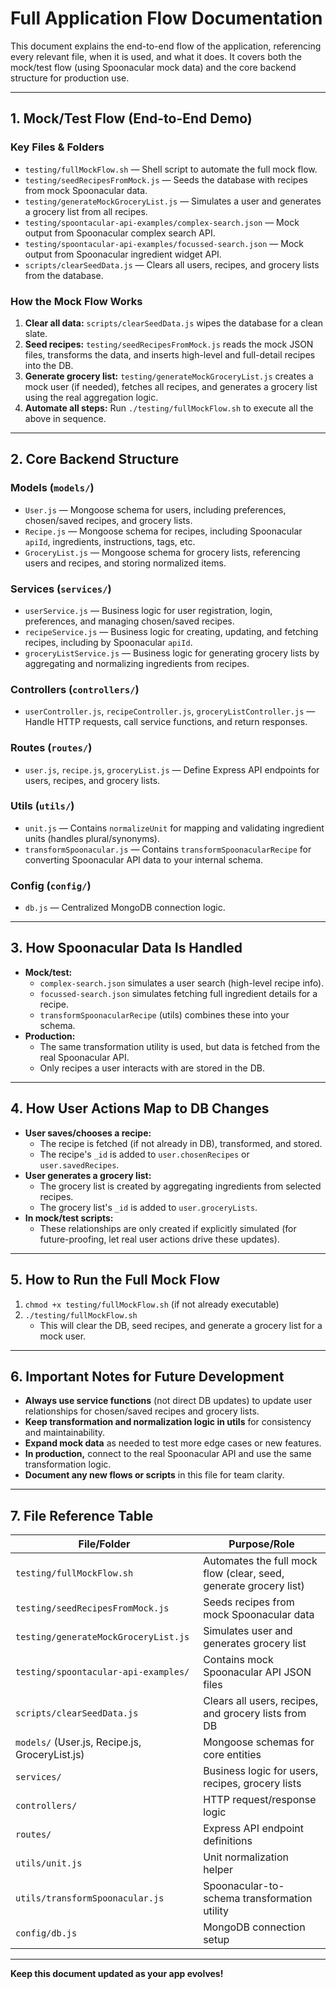 # Full Application Flow Documentation

This document explains the end-to-end flow of the application, referencing every relevant file, when it is used, and what it does. It covers both the mock/test flow (using Spoonacular mock data) and the core backend structure for production use.

---

## 1. **Mock/Test Flow (End-to-End Demo)**

### **Key Files & Folders**
- `testing/fullMockFlow.sh` — Shell script to automate the full mock flow.
- `testing/seedRecipesFromMock.js` — Seeds the database with recipes from mock Spoonacular data.
- `testing/generateMockGroceryList.js` — Simulates a user and generates a grocery list from all recipes.
- `testing/spoontacular-api-examples/complex-search.json` — Mock output from Spoonacular complex search API.
- `testing/spoontacular-api-examples/focussed-search.json` — Mock output from Spoonacular ingredient widget API.
- `scripts/clearSeedData.js` — Clears all users, recipes, and grocery lists from the database.

### **How the Mock Flow Works**
1. **Clear all data:** `scripts/clearSeedData.js` wipes the database for a clean slate.
2. **Seed recipes:** `testing/seedRecipesFromMock.js` reads the mock JSON files, transforms the data, and inserts high-level and full-detail recipes into the DB.
3. **Generate grocery list:** `testing/generateMockGroceryList.js` creates a mock user (if needed), fetches all recipes, and generates a grocery list using the real aggregation logic.
4. **Automate all steps:** Run `./testing/fullMockFlow.sh` to execute all the above in sequence.

---

## 2. **Core Backend Structure**

### **Models (`models/`)**
- `User.js` — Mongoose schema for users, including preferences, chosen/saved recipes, and grocery lists.
- `Recipe.js` — Mongoose schema for recipes, including Spoonacular `apiId`, ingredients, instructions, tags, etc.
- `GroceryList.js` — Mongoose schema for grocery lists, referencing users and recipes, and storing normalized items.

### **Services (`services/`)**
- `userService.js` — Business logic for user registration, login, preferences, and managing chosen/saved recipes.
- `recipeService.js` — Business logic for creating, updating, and fetching recipes, including by Spoonacular `apiId`.
- `groceryListService.js` — Business logic for generating grocery lists by aggregating and normalizing ingredients from recipes.

### **Controllers (`controllers/`)**
- `userController.js`, `recipeController.js`, `groceryListController.js` — Handle HTTP requests, call service functions, and return responses.

### **Routes (`routes/`)**
- `user.js`, `recipe.js`, `groceryList.js` — Define Express API endpoints for users, recipes, and grocery lists.

### **Utils (`utils/`)**
- `unit.js` — Contains `normalizeUnit` for mapping and validating ingredient units (handles plural/synonyms).
- `transformSpoonacular.js` — Contains `transformSpoonacularRecipe` for converting Spoonacular API data to your internal schema.

### **Config (`config/`)**
- `db.js` — Centralized MongoDB connection logic.

---

## 3. **How Spoonacular Data Is Handled**
- **Mock/test:**
  - `complex-search.json` simulates a user search (high-level recipe info).
  - `focussed-search.json` simulates fetching full ingredient details for a recipe.
  - `transformSpoonacularRecipe` (utils) combines these into your schema.
- **Production:**
  - The same transformation utility is used, but data is fetched from the real Spoonacular API.
  - Only recipes a user interacts with are stored in the DB.

---

## 4. **How User Actions Map to DB Changes**
- **User saves/chooses a recipe:**
  - The recipe is fetched (if not already in DB), transformed, and stored.
  - The recipe's `_id` is added to `user.chosenRecipes` or `user.savedRecipes`.
- **User generates a grocery list:**
  - The grocery list is created by aggregating ingredients from selected recipes.
  - The grocery list's `_id` is added to `user.groceryLists`.
- **In mock/test scripts:**
  - These relationships are only created if explicitly simulated (for future-proofing, let real user actions drive these updates).

---

## 5. **How to Run the Full Mock Flow**
1. `chmod +x testing/fullMockFlow.sh` (if not already executable)
2. `./testing/fullMockFlow.sh`
   - This will clear the DB, seed recipes, and generate a grocery list for a mock user.

---

## 6. **Important Notes for Future Development**
- **Always use service functions** (not direct DB updates) to update user relationships for chosen/saved recipes and grocery lists.
- **Keep transformation and normalization logic in utils** for consistency and maintainability.
- **Expand mock data** as needed to test more edge cases or new features.
- **In production,** connect to the real Spoonacular API and use the same transformation logic.
- **Document any new flows or scripts** in this file for team clarity.

---

## 7. **File Reference Table**

| File/Folder                                      | Purpose/Role                                                      |
|--------------------------------------------------|-------------------------------------------------------------------|
| `testing/fullMockFlow.sh`                        | Automates the full mock flow (clear, seed, generate grocery list) |
| `testing/seedRecipesFromMock.js`                 | Seeds recipes from mock Spoonacular data                          |
| `testing/generateMockGroceryList.js`             | Simulates user and generates grocery list                         |
| `testing/spoontacular-api-examples/`             | Contains mock Spoonacular API JSON files                          |
| `scripts/clearSeedData.js`                       | Clears all users, recipes, and grocery lists from DB              |
| `models/` (User.js, Recipe.js, GroceryList.js)   | Mongoose schemas for core entities                                |
| `services/`                                      | Business logic for users, recipes, grocery lists                  |
| `controllers/`                                   | HTTP request/response logic                                       |
| `routes/`                                        | Express API endpoint definitions                                  |
| `utils/unit.js`                                  | Unit normalization helper                                         |
| `utils/transformSpoonacular.js`                  | Spoonacular-to-schema transformation utility                      |
| `config/db.js`                                   | MongoDB connection setup                                          |

---

**Keep this document updated as your app evolves!** 